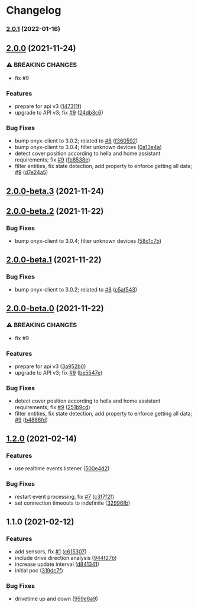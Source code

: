 # Changelog


### [2.0.1](https://github.com/muhlba91/onyx-homeassistant-integration/compare/v2.0.0...v2.0.1) (2022-01-16)

## [2.0.0](https://github.com/muhlba91/onyx-homeassistant-integration/compare/v1.2.0...v2.0.0) (2021-11-24)


### ⚠ BREAKING CHANGES

* fix #9

### Features

* prepare for api v3 ([147311f](https://github.com/muhlba91/onyx-homeassistant-integration/commit/147311f43b8dc2cf5bdc4f87f3ba1c2ac024e5c7))
* upgrade to API v3; fix [#9](https://github.com/muhlba91/onyx-homeassistant-integration/issues/9) ([24db3c6](https://github.com/muhlba91/onyx-homeassistant-integration/commit/24db3c6058f21b284b5ca4d501e1beaeaa1d18eb))


### Bug Fixes

* bump onyx-client to 3.0.2; related to [#8](https://github.com/muhlba91/onyx-homeassistant-integration/issues/8) ([f360592](https://github.com/muhlba91/onyx-homeassistant-integration/commit/f360592abb877f6473b3f71cf9d43d0090ef0f80))
* bump onyx-client to 3.0.4; filter unknown devices ([0a13e4a](https://github.com/muhlba91/onyx-homeassistant-integration/commit/0a13e4a63bc1498c5c155f1e1ad9391a801535d5))
* detect cover position according to hella and home assistant requirements; fix [#9](https://github.com/muhlba91/onyx-homeassistant-integration/issues/9) ([fb8538e](https://github.com/muhlba91/onyx-homeassistant-integration/commit/fb8538ef23e5ceb539bd3c9e9ded6c7c66c1aa59))
* filter entities, fix state detection, add property to enforce getting all data; [#9](https://github.com/muhlba91/onyx-homeassistant-integration/issues/9) ([d7e24a5](https://github.com/muhlba91/onyx-homeassistant-integration/commit/d7e24a5f389bae58db5d59cf37129838fa414b7d))

## [2.0.0-beta.3](https://github.com/muhlba91/onyx-homeassistant-integration/compare/v2.0.0-beta.2...v2.0.0-beta.3) (2021-11-24)

## [2.0.0-beta.2](https://github.com/muhlba91/onyx-homeassistant-integration/compare/v2.0.0-beta.1...v2.0.0-beta.2) (2021-11-22)


### Bug Fixes

* bump onyx-client to 3.0.4; filter unknown devices ([58c1c7b](https://github.com/muhlba91/onyx-homeassistant-integration/commit/58c1c7b6d95a8eda0a804018d6561fe5b2056863))

## [2.0.0-beta.1](https://github.com/muhlba91/onyx-homeassistant-integration/compare/v2.0.0-beta.0...v2.0.0-beta.1) (2021-11-22)


### Bug Fixes

* bump onyx-client to 3.0.2; related to [#8](https://github.com/muhlba91/onyx-homeassistant-integration/issues/8) ([c5af543](https://github.com/muhlba91/onyx-homeassistant-integration/commit/c5af543fffbb23b81528ab1ec582b0096a3ace56))

## [2.0.0-beta.0](https://github.com/muhlba91/onyx-homeassistant-integration/compare/v1.2.0...v2.0.0-beta.0) (2021-11-22)


### ⚠ BREAKING CHANGES

* fix #9

### Features

* prepare for api v3 ([3a952b0](https://github.com/muhlba91/onyx-homeassistant-integration/commit/3a952b0ebbf0470086fd1d0abdc3f3d3aadb1e26))
* upgrade to API v3; fix [#9](https://github.com/muhlba91/onyx-homeassistant-integration/issues/9) ([be5547e](https://github.com/muhlba91/onyx-homeassistant-integration/commit/be5547ed244f3ae8153b8f87330e001ed53fb1c0))


### Bug Fixes

* detect cover position according to hella and home assistant requirements; fix [#9](https://github.com/muhlba91/onyx-homeassistant-integration/issues/9) ([251b9cd](https://github.com/muhlba91/onyx-homeassistant-integration/commit/251b9cd2120b5957487de65fa8acdcf08f377f07))
* filter entities, fix state detection, add property to enforce getting all data; [#9](https://github.com/muhlba91/onyx-homeassistant-integration/issues/9) ([b4866fd](https://github.com/muhlba91/onyx-homeassistant-integration/commit/b4866fd48bc415fd3020a298be625063107936b2))

## [1.2.0](https://github.com/muhlba91/onyx-homeassistant-integration/compare/v1.1.0...v1.2.0) (2021-02-14)


### Features

* use realtime events listener ([500e4d2](https://github.com/muhlba91/onyx-homeassistant-integration/commit/500e4d2087adb5401ca6624b2416d862de554f31))


### Bug Fixes

* restart event processing, fix [#7](https://github.com/muhlba91/onyx-homeassistant-integration/issues/7) ([c3f7f2f](https://github.com/muhlba91/onyx-homeassistant-integration/commit/c3f7f2f14dcab682bdc4379a1b8ef691e54da8d2))
* set connection timeouts to indefinite ([32996fb](https://github.com/muhlba91/onyx-homeassistant-integration/commit/32996fb419a149437e07fd99cfbec8b7a2af7e3c))

## 1.1.0 (2021-02-12)


### Features

* add sensors, fix [#1](https://github.com/muhlba91/onyx-homeassistant-integration/issues/1) ([c615307](https://github.com/muhlba91/onyx-homeassistant-integration/commit/c6153074839e31dbbf7847ad430597a7bc12f745))
* include drive direction analysis ([944f27b](https://github.com/muhlba91/onyx-homeassistant-integration/commit/944f27be7854194033297644d1bc59a866ce27d6))
* increase update interval ([d841341](https://github.com/muhlba91/onyx-homeassistant-integration/commit/d841341363e215798c05b0a0001e0f662d88af0e))
* initial poc ([319dc7f](https://github.com/muhlba91/onyx-homeassistant-integration/commit/319dc7f1bc90083355bc8ac8cf7be789fdb4c078))


### Bug Fixes

* drivetime up and down ([959e8a9](https://github.com/muhlba91/onyx-homeassistant-integration/commit/959e8a966f0e09d99b787fef576cc595e603da3a))
